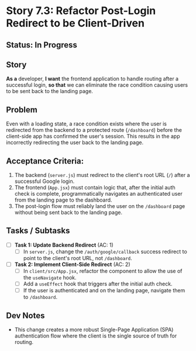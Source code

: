 # Story 7.3: Refactor Post-Login Redirect to be Client-Driven

## Status: In Progress

## Story
**As a** developer,
**I want** the frontend application to handle routing after a successful login,
**so that** we can eliminate the race condition causing users to be sent back to the landing page.

## Problem
Even with a loading state, a race condition exists where the user is redirected from the backend to a protected route (`/dashboard`) before the client-side app has confirmed the user's session. This results in the app incorrectly redirecting the user back to the landing page.

## Acceptance Criteria:
1. The backend (`server.js`) must redirect to the client's root URL (`/`) after a successful Google login.
2. The frontend (`App.jsx`) must contain logic that, after the initial auth check is complete, programmatically navigates an authenticated user from the landing page to the dashboard.
3. The post-login flow must reliably land the user on the `/dashboard` page without being sent back to the landing page.

## Tasks / Subtasks

- [ ] **Task 1: Update Backend Redirect** (AC: 1)
    - [ ] In `server.js`, change the `/auth/google/callback` success redirect to point to the client's root URL, not `/dashboard`.

- [ ] **Task 2: Implement Client-Side Redirect** (AC: 2)
    - [ ] In `client/src/App.jsx`, refactor the component to allow the use of the `useNavigate` hook.
    - [ ] Add a `useEffect` hook that triggers after the initial auth check.
    - [ ] If the user is authenticated and on the landing page, navigate them to `/dashboard`.

## Dev Notes
*   This change creates a more robust Single-Page Application (SPA) authentication flow where the client is the single source of truth for routing.
